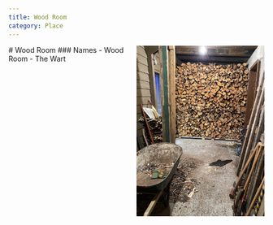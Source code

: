 ```yaml
---
title: Wood Room
category: Place
---
```

<img src="img/2020-Wood-Room.jpeg" align="right" style="width: 50%;">
# Wood Room
### Names
- Wood Room
- The Wart